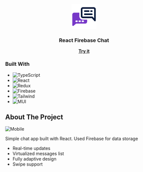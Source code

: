 <div align="center">
  <a href="https://github.com/vr1jheid/chat-app">
    <img src="/src/Assets/logo.png" alt="Logo" width="80" height="80">
  </a>

  <h3 align="center">React Firebase Chat</h3>

  <p align="center">
    <a href="https://chat-app-six-mu-15.vercel.app/"><strong>Try it</strong></a>

  </p>
</div>


### Built With
* ![TypeScript][TypeScript]
* ![React][React.js]
* ![Redux][Redux]
* ![Firebase][Firebase]
* ![Tailwind][Tailwind]
* ![MUI][MUI]


<!-- ABOUT THE PROJECT -->

 ## About The Project





![Mobile][mobile-demo-gif]

<!-- ![Main Page][main-page-screenshot]
![Chat opened][chat-open-screenshot] -->


Simple chat app built with React. Used Firebase for data storage

* Real-time updates
* Virtualized messages list
* Fully adaptive design
* Swipe support

<!-- <br/>
<div>
    <img src="https://s10.gifyu.com/images/S5CKJ.png" alt="Logo" width="700" height="auto">
</div>
<br/>
<div>
  <img src="https://s12.gifyu.com/images/S5CKG.png" alt="Logo" width="700" height="auto">
</div> -->


<!-- LINKS & IMAGES -->

[main-page-screenshot]: https://s10.gifyu.com/images/S5CKJ.png
[chat-open-screenshot]: https://s12.gifyu.com/images/S5CKG.png
[mobile-demo-gif]: https://s12.gifyu.com/images/S5Cwk.gif

[React.js]: https://img.shields.io/badge/React-20232A?style=for-the-badge&logo=react&logoColor=61DAFB
[TypeScript]: https://img.shields.io/badge/TypeScript-%2320232A?style=for-the-badge&logo=TypeScript&logoColor=%233178C6
[Redux]: https://img.shields.io/badge/Redux-%2320232A?style=for-the-badge&logo=redux&logoColor=%23764ABC
[Firebase]: https://img.shields.io/badge/Firebase-%2320232A?style=for-the-badge&logo=Firebase&logoColor=%23DD2C00
[MUI]: https://img.shields.io/badge/MUI-%2320232A?style=for-the-badge&logo=MUI&logoSize=200
[Tailwind]: https://img.shields.io/badge/Tailwind-%2320232A?style=for-the-badge&logo=Tailwind%20CSS&logoColor=%2306B6D4
